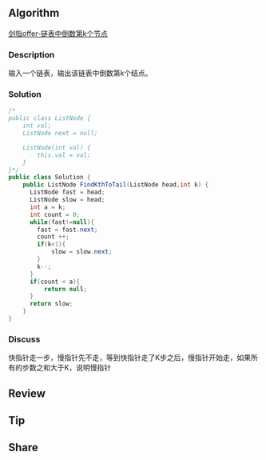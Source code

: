 ## Algorithm

[剑指offer-链表中倒数第k个节点](https://www.nowcoder.com/practice/529d3ae5a407492994ad2a246518148a?tpId=13&tags=&title=&diffculty=0&judgeStatus=0&rp=1)

### Description

输入一个链表，输出该链表中倒数第k个结点。

### Solution

```java
/*
public class ListNode {
    int val;
    ListNode next = null;

    ListNode(int val) {
        this.val = val;
    }
}*/
public class Solution {
    public ListNode FindKthToTail(ListNode head,int k) {
      ListNode fast = head;
      ListNode slow = head;
      int a = k;
      int count = 0;
      while(fast!=null){
        fast = fast.next;
        count ++;
        if(k<1){
            slow = slow.next;
        }
        k--;
      }
      if(count < a){
          return null;
      }
      return slow;
    }
}
```

### Discuss

快指针走一步，慢指针先不走，等到快指针走了K步之后，慢指针开始走，如果所有的步数之和大于K，说明慢指针

## Review


## Tip


## Share
